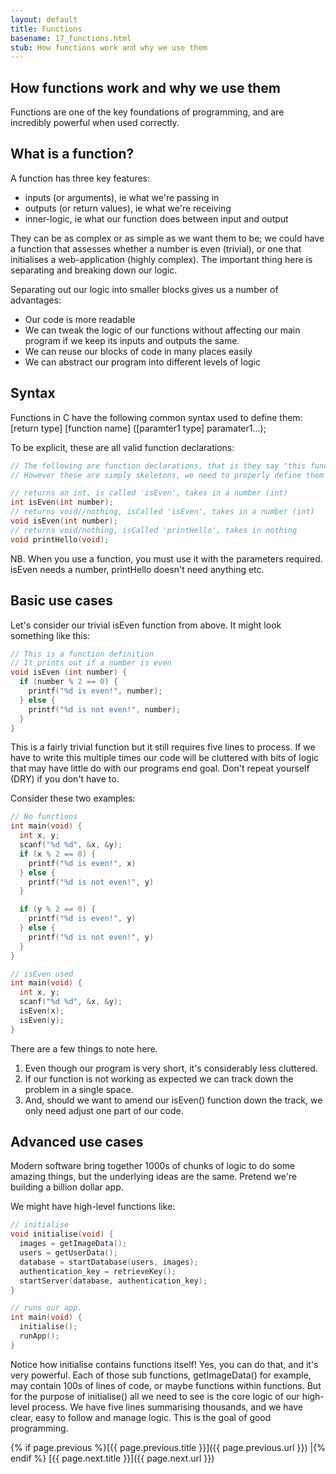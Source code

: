 ```yaml
---
layout: default
title: Functions
basename: 17_functions.html
stub: How functions work and why we use them
---
```

## How functions work and why we use them
Functions are one of the key foundations of programming, and are incredibly powerful
when used correctly.

## What is a function?
A function has three key features:
* inputs (or arguments), ie what we're passing in
* outputs (or return values), ie what we're receiving
* inner-logic, ie what our function does between input and output

They can be as complex or as simple as we want them to be; we could have a function that
assesses whether a number is even (trivial), or one that initialises a web-application (highly complex). The important thing here is separating and breaking down our logic.

Separating out our logic into smaller blocks gives us a number of advantages:
* Our code is more readable
* We can tweak the logic of our functions without affecting our main program if we keep its inputs and outputs the same.
* We can reuse our blocks of code in many places easily
* We can abstract our program into different levels of logic

## Syntax
Functions in C have the following common syntax used to define them:
[return type] [function name] ([paramter1 type] paramater1...);

To be explicit, these are all valid function declarations:
```c
// The following are function declarations, that is they say "this function exists"
// However these are simply skeletons, we need to properly define them to make them valid.

// returns an int, is called 'isEven', takes in a number (int)
int isEven(int number);
// returns void//nothing, isCalled 'isEven', takes in a number (int)
void isEven(int number);
// returns void/nothing, isCalled 'printHello', takes in nothing
void printHello(void);
```
NB. When you use a function, you must use it with the parameters required. isEven needs
a number, printHello doesn't need anything etc.

## Basic use cases
Let's consider our trivial isEven function from above. It might look something like this:
```c
// This is a function definition
// It prints out if a number is even
void isEven (int number) {
  if (number % 2 == 0) {
    printf("%d is even!", number);
  } else {
    printf("%d is not even!", number);
  }
}
```
This is a fairly trivial function but it still requires five lines to process. If we
have to write this multiple times our code will be cluttered with bits of logic that
may have little do with our programs end goal. Don't repeat yourself (DRY) if you don't
have to.

Consider these two examples:
```c
// No functions
int main(void) {
  int x, y;
  scanf("%d %d", &x, &y);
  if (x % 2 == 0) {
    printf("%d is even!", x)
  } else {
    printf("%d is not even!", y)
  }

  if (y % 2 == 0) {
    printf("%d is even!", y)
  } else {
    printf("%d is not even!", y)
  }
}

// isEven used
int main(void) {
  int x, y;
  scanf("%d %d", &x, &y);
  isEven(x);
  isEven(y);
}
```
There are a few things to note here.
1. Even though our program is very short, it's considerably less cluttered.
2. If our function is not working as expected we can track down the problem in a single space.
3. And, should we want to amend our isEven() function down the track, we only need adjust one part of our code.

## Advanced use cases
Modern software bring together 1000s of chunks of logic to do some amazing things, but the underlying ideas are the same. Pretend we're building a billion dollar app.

We might have high-level functions like:
```c
// initialise
void initialise(void) {
  images = getImageData();
  users = getUserData();
  database = startDatabase(users, images);
  authentication_key = retrieveKey();
  startServer(database, authentication_key);
}

// runs our app.
int main(void) {
  initialise();
  runApp();
}
```
Notice how initialise contains functions itself! Yes, you can do that, and it's very powerful.
Each of those sub functions, getImageData() for example, may contain 100s of lines of code, or
maybe functions within functions. But for the purpose of initialise() all we need to see is the
core logic of our high-level process. We have five lines summarising thousands, and we have clear, easy to follow and manage logic. This is the goal of good programming.


{% if page.previous %}[{{ page.previous.title }}]({{ page.previous.url }})
\|{% endif %} [{{ page.next.title }}]({{ page.next.url }})
